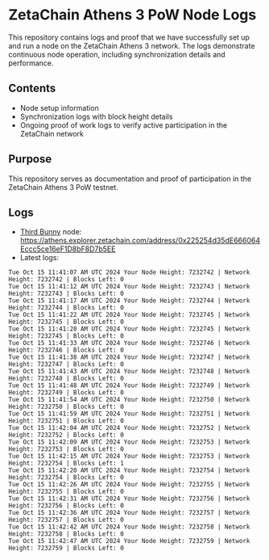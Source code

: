 # ZetaChain Athens 3 PoW Node Logs
This repository contains logs and proof that we have successfully set up and run a node on the ZetaChain Athens 3 network. The logs demonstrate continuous node operation, including synchronization details and performance.

## Contents
- Node setup information
- Synchronization logs with block height details
- Ongoing proof of work logs to verify active participation in the ZetaChain network

## Purpose
This repository serves as documentation and proof of participation in the ZetaChain Athens 3 PoW testnet.

## Logs

- [Third Bunny](https://thirdbunny.xyz/) node: https://athens.explorer.zetachain.com/address/0x225254d35dE666064Eccc5ce16eF1D8bF8D7b5EE
- Latest logs:
```
Tue Oct 15 11:41:07 AM UTC 2024 Your Node Height: 7232742 | Network Height: 7232742 | Blocks Left: 0
Tue Oct 15 11:41:12 AM UTC 2024 Your Node Height: 7232743 | Network Height: 7232743 | Blocks Left: 0
Tue Oct 15 11:41:17 AM UTC 2024 Your Node Height: 7232744 | Network Height: 7232744 | Blocks Left: 0
Tue Oct 15 11:41:22 AM UTC 2024 Your Node Height: 7232745 | Network Height: 7232745 | Blocks Left: 0
Tue Oct 15 11:41:28 AM UTC 2024 Your Node Height: 7232745 | Network Height: 7232745 | Blocks Left: 0
Tue Oct 15 11:41:33 AM UTC 2024 Your Node Height: 7232746 | Network Height: 7232746 | Blocks Left: 0
Tue Oct 15 11:41:38 AM UTC 2024 Your Node Height: 7232747 | Network Height: 7232747 | Blocks Left: 0
Tue Oct 15 11:41:43 AM UTC 2024 Your Node Height: 7232748 | Network Height: 7232748 | Blocks Left: 0
Tue Oct 15 11:41:48 AM UTC 2024 Your Node Height: 7232749 | Network Height: 7232749 | Blocks Left: 0
Tue Oct 15 11:41:54 AM UTC 2024 Your Node Height: 7232750 | Network Height: 7232750 | Blocks Left: 0
Tue Oct 15 11:41:59 AM UTC 2024 Your Node Height: 7232751 | Network Height: 7232751 | Blocks Left: 0
Tue Oct 15 11:42:04 AM UTC 2024 Your Node Height: 7232752 | Network Height: 7232752 | Blocks Left: 0
Tue Oct 15 11:42:09 AM UTC 2024 Your Node Height: 7232753 | Network Height: 7232753 | Blocks Left: 0
Tue Oct 15 11:42:15 AM UTC 2024 Your Node Height: 7232753 | Network Height: 7232754 | Blocks Left: 1
Tue Oct 15 11:42:20 AM UTC 2024 Your Node Height: 7232754 | Network Height: 7232754 | Blocks Left: 0
Tue Oct 15 11:42:26 AM UTC 2024 Your Node Height: 7232755 | Network Height: 7232755 | Blocks Left: 0
Tue Oct 15 11:42:31 AM UTC 2024 Your Node Height: 7232756 | Network Height: 7232756 | Blocks Left: 0
Tue Oct 15 11:42:36 AM UTC 2024 Your Node Height: 7232757 | Network Height: 7232757 | Blocks Left: 0
Tue Oct 15 11:42:42 AM UTC 2024 Your Node Height: 7232758 | Network Height: 7232758 | Blocks Left: 0
Tue Oct 15 11:42:47 AM UTC 2024 Your Node Height: 7232759 | Network Height: 7232759 | Blocks Left: 0
```
